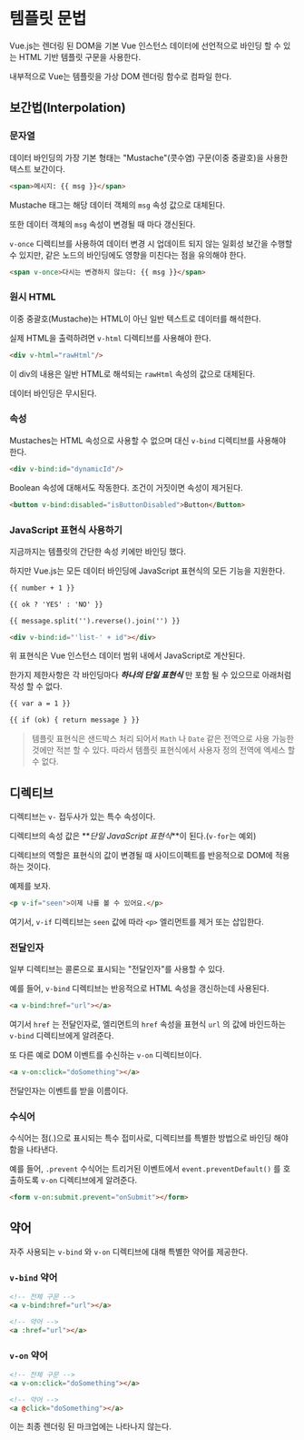 # 템플릿 문법

Vue.js는 렌더링 된 DOM을 기본 Vue 인스턴스 데이터에 선언적으로 바인딩 할 수 있는 HTML 기반 템플릿 구문을 사용한다.

내부적으로 Vue는 템플릿을 가상 DOM 렌더링 함수로 컴파일 한다.

## 보간법(Interpolation)

### 문자열

데이터 바인딩의 가장 기본 형태는 "Mustache"(콧수염) 구문(이중 중괄호)을 사용한 텍스트 보간이다.

```html
<span>메시지: {{ msg }}</span>
```

Mustache 태그는 해당 데이터 객체의 `msg` 속성 값으로 대체된다.

또한 데이터 객체의 `msg` 속성이 변경될 때 마다 갱신된다.

`v-once` 디렉티브를 사용하여 데이터 변경 시 업데이트 되지 않는 일회성 보간을 수행할 수 있지만, 같은 노드의 바인딩에도 영향을 미친다는 점을 유의해야 한다.

```html
<span v-once>다시는 변경하지 않는다: {{ msg }}</span>
```

### 원시 HTML

이중 중괄호(Mustache)는 HTML이 아닌 일반 텍스트로 데이터를 해석한다.

실제 HTML을 출력하려면 `v-html` 디렉티브를 사용해야 한다.

```html
<div v-html="rawHtml"/>
```

이 div의 내용은 일반 HTML로 해석되는 `rawHtml` 속성의 값으로 대체된다.

데이터 바인딩은 무시된다.

### 속성

Mustaches는 HTML 속성으로 사용할 수 없으며 대신 `v-bind` 디렉티브를 사용해야 한다.

```html
<div v-bind:id="dynamicId"/>
```

Boolean 속성에 대해서도 작동한다. 조건이 거짓이면 속성이 제거된다.

```html
<button v-bind:disabled="isButtonDisabled">Button</Button>
```

### JavaScript 표현식 사용하기

지금까지는 템플릿의 간단한 속성 키에만 바인딩 했다.

하지만 Vue.js는 모든 데이터 바인딩에 JavaScript 표현식의 모든 기능을 지원한다.

```html
{{ number + 1 }}

{{ ok ? 'YES' : 'NO' }}

{{ message.split('').reverse().join('') }}

<div v-bind:id="'list-' + id"></div>
```

위 표현식은 Vue 인스턴스 데이터 범위 내에서 JavaScript로 계산된다.

한가지 제한사항은 각 바인딩마다 **_하나의 단일 표현식_** 만 포함 될 수 있으므로 아래처럼 작성 할 수 없다.

```html
{{ var a = 1 }}

{{ if (ok) { return message } }}
```

> 템플릿 표현식은 샌드박스 처리 되어서 `Math` 나 `Date` 같은 전역으로 사용 가능한 것에만 적븐 할 수 있다. 따라서 템플릿 표현식에서 사용자 정의 전역에 엑세스 할 수 없다.

## 디렉티브

디렉티브는  `v-` 접두사가 있는 특수 속성이다.

디렉티브의 속성 값은 **_단일 JavaScript 표현식_**이 된다.(`v-for`는 예외)

디렉티브의 역할은 표현식의 값이 변경될 때 사이드이펙트를 반응적으로 DOM에 적용하는 것이다.

예제를 보자.

```html
<p v-if="seen">이제 나를 볼 수 있어요.</p>
```

여기서, `v-if` 디렉티브는 `seen` 값에 따라 `<p>` 엘리먼트를 제거 또는 삽입한다.

### 전달인자

일부 디렉티브는 콜론으로 표시되는 "전달인자"를 사용할 수 있다.

예를 들어, `v-bind` 디렉티브는 반응적으로 HTML 속성을 갱신하는데 사용된다.

```html
<a v-bind:href="url"></a>
```

여기서 `href` 는 전달인자로, 엘리먼트의 `href` 속성을 표현식 `url` 의 값에 바인드하는 `v-bind` 디렉티브에게 알려준다.

또 다른 예로 DOM 이벤트를 수신하는 `v-on` 디렉티브이다.

```html
<a v-on:click="doSomething"></a>
```

전달인자는 이벤트를 받을 이름이다.

### 수식어

수식어는 점(.)으로 표시되는 특수 접미사로, 디렉티브를 특별한 방법으로 바인딩 해야 함을 나타낸다.

예를 들어, `.prevent` 수식어는 트리거된 이벤트에서 `event.preventDefault()` 를 호출하도록 `v-on` 디렉티브에게 알려준다.

```html
<form v-on:submit.prevent="onSubmit"></form>
```

## 약어

자주 사용되는 `v-bind` 와 `v-on` 디렉티브에 대해 특별한 약어를 제공한다.

### `v-bind` 약어

```html
<!-- 전체 구문 -->
<a v-bind:href="url"></a>

<!-- 약어 -->
<a :href="url"></a>
```

### `v-on` 약어

```html
<!-- 전체 구문 -->
<a v-on:click="doSomething"></a>

<!-- 약어 -->
<a @click="doSomething"></a>
```

이는 최종 렌더링 된 마크업에는 나타나지 않는다.
